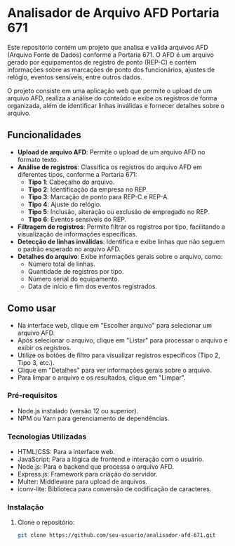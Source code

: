 # Analisador de Arquivo AFD Portaria 671

Este repositório contém um projeto que analisa e valida arquivos AFD (Arquivo Fonte de Dados) conforme a Portaria 671. O AFD é um arquivo gerado por equipamentos de registro de ponto (REP-C) e contém informações sobre as marcações de ponto dos funcionários, ajustes de relógio, eventos sensíveis, entre outros dados.

O projeto consiste em uma aplicação web que permite o upload de um arquivo AFD, realiza a análise do conteúdo e exibe os registros de forma organizada, além de identificar linhas inválidas e fornecer detalhes sobre o arquivo.

## Funcionalidades

- **Upload de arquivo AFD**: Permite o upload de um arquivo AFD no formato texto.
- **Análise de registros**: Classifica os registros do arquivo AFD em diferentes tipos, conforme a Portaria 671:
  - **Tipo 1**: Cabeçalho do arquivo.
  - **Tipo 2**: Identificação da empresa no REP.
  - **Tipo 3**: Marcação de ponto para REP-C e REP-A.
  - **Tipo 4**: Ajuste do relógio.
  - **Tipo 5**: Inclusão, alteração ou exclusão de empregado no REP.
  - **Tipo 6**: Eventos sensíveis do REP.
- **Filtragem de registros**: Permite filtrar os registros por tipo, facilitando a visualização de informações específicas.
- **Detecção de linhas inválidas**: Identifica e exibe linhas que não seguem o padrão esperado no arquivo AFD.
- **Detalhes do arquivo**: Exibe informações gerais sobre o arquivo, como:
  - Número total de linhas.
  - Quantidade de registros por tipo.
  - Número serial do equipamento.
  - Data de início e fim dos eventos registrados.

## Como usar

- Na interface web, clique em "Escolher arquivo" para selecionar um arquivo AFD.
- Após selecionar o arquivo, clique em "Listar" para processar o arquivo e exibir os registros.
- Utilize os botões de filtro para visualizar registros específicos (Tipo 2, Tipo 3, etc.).
- Clique em "Detalhes" para ver informações gerais sobre o arquivo.
- Para limpar o arquivo e os resultados, clique em "Limpar".

### Pré-requisitos

- Node.js instalado (versão 12 ou superior).
- NPM ou Yarn para gerenciamento de dependências.

### Tecnologias Utilizadas

- HTML/CSS: Para a interface web.
- JavaScript: Para a lógica de frontend e interação com o usuário.
- Node.js: Para o backend que processa o arquivo AFD.
- Express.js: Framework para criação do servidor.
- Multer: Middleware para upload de arquivos.
- iconv-lite: Biblioteca para conversão de codificação de caracteres.

### Instalação

1. Clone o repositório:
   ```bash
   git clone https://github.com/seu-usuario/analisador-afd-671.git
   ```
